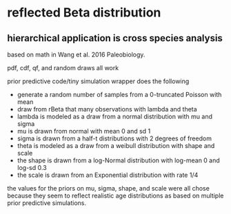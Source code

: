 reflected Beta distribution
===========================

hierarchical application is cross species analysis
--------------------------------------------------

based on math in Wang et al. 2016 Paleobiology.

pdf, cdf, qf, and random draws all work

prior predictive code/tiny simulation wrapper does the following

-  generate a random number of samples from a 0-truncated Poisson with mean 
-  draw from rBeta that many observations with lambda and theta
-  lambda is modeled as a draw from a normal distribution with mu and sigma
-  mu is drawn from normal with mean 0 and sd 1
-  sigma is drawn from a half-t distributions with 2 degrees of freedom
-  theta is modeled as a draw from a weibull distribution with shape and scale
-  the shape is drawn from a log-Normal distribution with log-mean 0 and log-sd 0.3
-  the scale is drawn from an Exponential distribution with rate 1/4

the values for the priors on mu, sigma, shape, and scale were all chose because
they seem to reflect realistic age distributions as based on multiple prior
predictive simulations.
